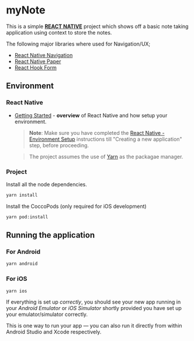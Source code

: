 
# myNote

This is a simple [**REACT NATIVE**](https://reactnative.dev) project which shows off a basic note taking application using context to store the notes.

The following major libraries where used for Navigation/UX;

- [React Native Navigation](https://reactnavigation.org/)
- [React Native Paper](https://reactnativepaper.com/)
- [React Hook Form](https://www.react-hook-form.com/)

## Environment

### React Native

- [Getting Started](https://reactnative.dev/docs/environment-setup) - **overview** of React Native and how setup your environment.

   >**Note**: Make sure you have completed the [React Native - Environment Setup](https://reactnative.dev/docs/environment-setup) instructions till "Creating a new application" step, before proceeding.

   > The project assumes the use of [Yarn](https://classic.yarnpkg.com/) as the packagae manager.

### Project

Install all the node dependencies.

```bash
yarn install
```

Install the CoccoPods (only required for iOS development)

```bash
yarn pod:install
```

## Running the application

### For Android

```bash
yarn android
```

### For iOS

```bash
yarn ios
```

If everything is set up _correctly_, you should see your new app running in your _Android Emulator_ or _iOS Simulator_ shortly provided you have set up your emulator/simulator correctly.

This is one way to run your app — you can also run it directly from within Android Studio and Xcode respectively.
